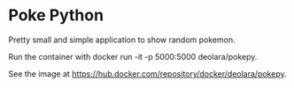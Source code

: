 <h1>Poke Python</h1>
Pretty small and simple application to show random pokemon.

Run the container with docker run -it -p 5000:5000 deolara/pokepy.

See the image at https://hub.docker.com/repository/docker/deolara/pokepy.